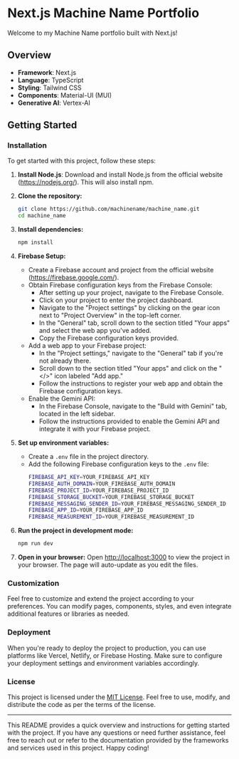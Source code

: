 # Next.js Machine Name Portfolio

Welcome to my Machine Name portfolio built with Next.js!

## Overview
- **Framework**: Next.js
- **Language**: TypeScript
- **Styling**: Tailwind CSS
- **Components**: Material-UI (MUI)
- **Generative AI**: Vertex-AI

## Getting Started

### Installation
To get started with this project, follow these steps:

1. **Install Node.js**: Download and install Node.js from the official website (https://nodejs.org/). This will also install npm.

2. **Clone the repository:**
    ```bash
    git clone https://github.com/machinename/machine_name.git
    cd machine_name
    ```

3. **Install dependencies:**
    ```bash
    npm install
    ```

4. **Firebase Setup:**
    - Create a Firebase account and project from the official website (https://firebase.google.com/).
    - Obtain Firebase configuration keys from the Firebase Console:
        - After setting up your project, navigate to the Firebase Console.
        - Click on your project to enter the project dashboard.
        - Navigate to the "Project settings" by clicking on the gear icon next to "Project Overview" in the top-left corner.
        - In the "General" tab, scroll down to the section titled "Your apps" and select the web app you've added.
        - Copy the Firebase configuration keys provided.
    - Add a web app to your Firebase project:
        - In the "Project settings," navigate to the "General" tab if you're not already there.
        - Scroll down to the section titled "Your apps" and click on the "</>" icon labeled "Add app."
        - Follow the instructions to register your web app and obtain the Firebase configuration keys.
    - Enable the Gemini API:
        - In the Firebase Console, navigate to the "Build with Gemini" tab, located in the left sidebar.
        - Follow the instructions provided to enable the Gemini API and integrate it with your Firebase project.


5. **Set up environment variables:**
    - Create a `.env` file in the project directory.
    - Add the following Firebase configuration keys to the `.env` file:
        ```bash
        FIREBASE_API_KEY=YOUR_FIREBASE_API_KEY
        FIREBASE_AUTH_DOMAIN=YOUR_FIREBASE_AUTH_DOMAIN
        FIREBASE_PROJECT_ID=YOUR_FIREBASE_PROJECT_ID
        FIREBASE_STORAGE_BUCKET=YOUR_FIREBASE_STORAGE_BUCKET
        FIREBASE_MESSAGING_SENDER_ID=YOUR_FIREBASE_MESSAGING_SENDER_ID
        FIREBASE_APP_ID=YOUR_FIREBASE_APP_ID
        FIREBASE_MEASUREMENT_ID=YOUR_FIREBASE_MEASUREMENT_ID
        ```

6. **Run the project in development mode:**
    ```bash
    npm run dev
    ```

7. **Open in your browser:**
    Open [http://localhost:3000](http://localhost:3000) to view the project in your browser. The page will auto-update as you edit the files.

### Customization
Feel free to customize and extend the project according to your preferences. You can modify pages, components, styles, and even integrate additional features or libraries as needed.

### Deployment
When you're ready to deploy the project to production, you can use platforms like Vercel, Netlify, or Firebase Hosting. Make sure to configure your deployment settings and environment variables accordingly.

### License
This project is licensed under the [MIT License](LICENSE). Feel free to use, modify, and distribute the code as per the terms of the license.

---

This README provides a quick overview and instructions for getting started with the project. If you have any questions or need further assistance, feel free to reach out or refer to the documentation provided by the frameworks and services used in this project. Happy coding!
